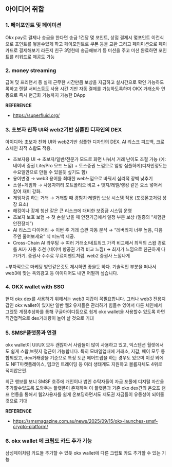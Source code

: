 ## 아이디어 취합

### 1. 페이포인트 및 페이미션

Okx pay로 결제나 송금을 한다면 송금 1건당 몇 포인트, 상점 결제시 몇포인트 이런식으로 포인트를 쌓을수있게 하고 페이포인트로 쿠폰 등을 교환
그리고 페이미션으로 페이 카드로 결제해보기 라든지 친구 3명한테 송금해보기 등 미션을 주고 미션 완료하면 포인트를 리워드로 제공도 가능

### 2. money streaming

급여 및 프리랜서 등 실제 근무한 시간만큼 보상을 지급하고 실시간으로 확인 가능하도록하고 렌탈 서비스등도 사용 시간 기반 자동 결제를 가능하도록하며 OKX 거래소와 연동으로 즉시 현금화 가능까지 가능한 DApp

**REFERENCE**

- https://superfluid.org/

### 3. 초보자 친화 UI와 web2기반 심플한 디자인의 DEX

아이디어: 초보자 친화 UI와 web2기반 심플한 디자인의 DEX. AI 리스크 피드백, 크로스체인 최적 스왑도 적용.

- 초보자용 UI → 초보자/일반/전문가 모드로 화면 나눠서 거래 난이도 조절 가능 (예: 네이버 증권 Lite/Pro 모드 느낌) + 토스증권 느낌으로 엄청 심플하게(디자인정도는 수요일안으로 만들 수 있을듯 싶기도 함)
- 용어변경 → web3 용어를 최대한 web느낌으로 바꿔서 심리적 장벽 낮추기
- 소셜+게임화 → 사용자끼리 포트폴리오 비교 + 뱃지/레벨/랭킹 같은 요소 넣어서 참여 재미 강화.
- 게임처럼 하는 거래 → 거래할 때 경험치·레벨업·보상 시스템 적용 (포켓몬고처럼 성장 요소)
- 해킹이나 강제 청산 같은 큰 리스크에 대비한 보증금 시스템 운영
- 초보자 보호 보험 → 첫 손실 났을 때 안전기금에서 일정 부분 보상 (일종의 “체험판 안전장치”)
- AI 리스크 다이어리 → 이번 주 거래 습관 자동 분석 → “레버리지 너무 높음, 다음 주엔 줄여보세요” 식 피드백 제공.
- Cross-Chain AI 라우팅 → 여러 거래소/네트워크 가격 비교해서 최적의 스왑 경로를 AI가 자동 추천 (네이버 항공권 가격 비교 느낌) → 최저가 느낌으로 친근하게 다가가기. 증권사 수수료 무료이벤트처럼. web2 증권사 느낌나게

+부차적으로 마케팅 방안같은것도 제시하면 좋을듯 하다. 기술적인 부분을 떠나서 web3에 맞는 옥외광고 등 아이디어도 내면 어떨까 싶습니다.

### 4. OKX wallet with SSO

현재 okx dex를 사용하기 위해서는 web3 지갑이 꼭필요합니다.
그러나 web3 전용지갑인 okx wallet이 있지만 일반 웹2 유저들은 관리하기 힘들수 있어서 다른 체인에서 그랬듯 계정추상화를 통해 구글아이디등으로 쉽게 okx wallet을 사용할수 있도록 하면 직간접적으로 dex거래량이 늘어 날 것으로 기대

### 5. SMSF플랫폼과 연결

okx wallet이 UI/UX 모두 괜찮아서 사람들이 많이 사용하고 있고, 익스텐션 월렛에서도 쉽게 스왑,브릿지 접근이 가능합니다. 특히 모바일앱내에 거래소, 지갑, 페이 모두 통합되있고, dex거래량을 기준으로 특정 토큰 에어드랍을 하는 경우도 있으며 이것 외에도 NFT마켓플레이스, 밈코인 트레이딩 등 여러 생태계도 지원하고 볼륨자체도 4위로 적지않은편.

최근 행보를 보니 SMSF 호주에 개인이나 법인 수탁자들이 자금 포폴에 디지털 자산을 추가할수있도록 도와주는 플랫폼이 존재하며 이 플랫폼과 기존 okx dex간의 온오프 램프 연동을 통해서 웹2사용자를 쉽게 온보딩하면서도 제도권 자금들이 유동성이 되어줄 것으로 기대

**REFERENCE**

- https://smsmagazine.com.au/news/2025/09/15/okx-launches-smsf-crypto-platform/

### 6. okx wallet 에 크립토 카드 추가 기능

삼성페이처럼 카드들 추가할 수 있듯 okx wallet에 다른 크립토 카드 추가할 수 있는 기능
